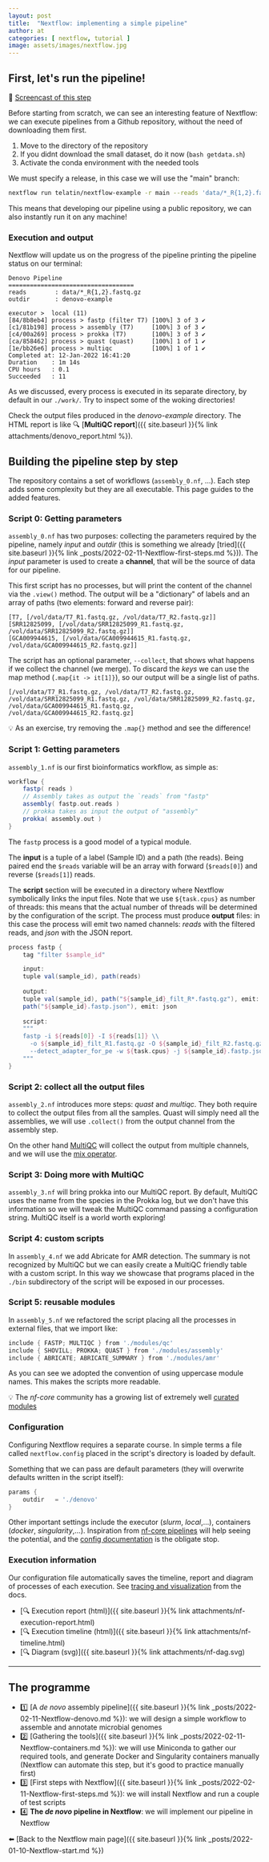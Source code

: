 ```yaml
---
layout: post
title:  "Nextflow: implementing a simple pipeline"
author: at
categories: [ nextflow, tutorial ]
image: assets/images/nextflow.jpg
---
```


## First, let's run the pipeline!

:movie_camera: [Screencast of this step](https://www.youtube.com/watch?v=Ovv_fKIS8us&ab_channel=AndreaTelatin)

Before starting from scratch, we can see an interesting feature of Nextflow: we can execute pipelines
from a Github repository, without the need of downloading them first.

1. Move to the directory of the repository
2. If you didnt download the small dataset, do it now (`bash getdata.sh`)
3. Activate the conda environment with the needed tools

We must specify a release, in this case we will use the "main" branch:

```bash
nextflow run telatin/nextflow-example -r main --reads 'data/*_R{1,2}.fastq.gz' --outdir denovo-example
```

This means that developing our pipeline using a public repository, we can also instantly run it on any
machine!

### Execution and output

Nextflow will update us on the progress of the pipeline printing the pipeline status on our terminal:

```text
Denovo Pipeline
===================================
reads        : data/*_R{1,2}.fastq.gz
outdir       : denovo-example

executor >  local (11)
[84/8b8eb4] process > fastp (filter T7) [100%] 3 of 3 ✔
[c1/81b198] process > assembly (T7)     [100%] 3 of 3 ✔
[c4/00a269] process > prokka (T7)       [100%] 3 of 3 ✔
[ca/858462] process > quast (quast)     [100%] 1 of 1 ✔
[1e/bb26e6] process > multiqc           [100%] 1 of 1 ✔
Completed at: 12-Jan-2022 16:41:20
Duration    : 1m 14s
CPU hours   : 0.1
Succeeded   : 11
```

As we discussed, every process is executed in its separate directory,
by default in our `./work/`. Try to inspect some of the woking directories!

Check the output files produced in the _denovo-example_ directory. 
The HTML report is like :mag: [**MultiQC report**]({{ site.baseurl }}{% link attachments/denovo_report.html %}).


## Building the pipeline step by step

The repository contains a set of workflows (`assembly_0.nf`, ...). Each step adds some complexity but they are
all executable. This page guides to the added features.

### Script 0: Getting parameters

`assembly_0.nf` has two purposes: collecting the parameters required by the pipeline, namely _input_ and _outdir_
(this is something we already [tried]({{ site.baseurl }}{% link _posts/2022-02-11-Nextflow-first-steps.md %})).
The _input_ parameter is used to create a **channel**, that will be the source of data for our pipeline.

This first script has no processes, but will print the content of the channel via the `.view()` method. The output will be
a "dictionary" of labels and an array of paths (two elements: forward and reverse pair):
```text
[T7, [/vol/data/T7_R1.fastq.gz, /vol/data/T7_R2.fastq.gz]]
[SRR12825099, [/vol/data/SRR12825099_R1.fastq.gz, /vol/data/SRR12825099_R2.fastq.gz]]
[GCA009944615, [/vol/data/GCA009944615_R1.fastq.gz, /vol/data/GCA009944615_R2.fastq.gz]]
```

The script has an optional parameter, `--collect`, that shows what happens if we collect the channel (we merge).
To discard the _keys_ we can use the map method (`.map{it -> it[1]}`), so our output will be a single list of paths.


```text
[/vol/data/T7_R1.fastq.gz, /vol/data/T7_R2.fastq.gz, /vol/data/SRR12825099_R1.fastq.gz, /vol/data/SRR12825099_R2.fastq.gz, /vol/data/GCA009944615_R1.fastq.gz, /vol/data/GCA009944615_R2.fastq.gz]
```

:bulb: As an exercise, try removing the `.map{}` method and see the difference!

### Script 1: Getting parameters

`assembly_1.nf` is our first bioinformatics workflow, as simple as:

```groovy
workflow {
    fastp( reads )
    // Assembly takes as output the `reads` from "fastp"
    assembly( fastp.out.reads )
    // prokka takes as input the output of "assembly"
    prokka( assembly.out ) 
}
```

The `fastp` process is a good model of a typical module. 

The **input** is a tuple of a label (Sample ID)
and a path (the reads). Being paired end the `$reads` variable will be an array with forward (`$reads[0]`)
and reverse (`$reads[1]`) reads.

The **script** section will be executed in a directory where Nextflow symbolically links the input files.
Note that we use `${task.cpus}` as number of threads: this means that the actual number of threads will
be determined by the configuration of the script.
The process must produce **output** files: in this case the process will emit two named channels: _reads_
with the filtered reads, and _json_ with the JSON report.

```groovy
process fastp {
    tag "filter $sample_id"

    input:
    tuple val(sample_id), path(reads) 
    
    output:
    tuple val(sample_id), path("${sample_id}_filt_R*.fastq.gz"), emit: reads
    path("${sample_id}.fastp.json"), emit: json
 
    script:
    """
    fastp -i ${reads[0]} -I ${reads[1]} \\
      -o ${sample_id}_filt_R1.fastq.gz -O ${sample_id}_filt_R2.fastq.gz \\
      --detect_adapter_for_pe -w ${task.cpus} -j ${sample_id}.fastp.json
    """  
}  
```

### Script 2: collect all the output files

`assembly_2.nf` introduces more steps: _quast_ and _multiqc_. They both require to collect
the output files from all the samples.
Quast will simply need all the assemblies, we will use `.collect()` from the output channel 
from the assembly step.

On the other hand [MultiQC](https://multiqc.info/) will collect the output from multiple channels,
and we will use the [mix operator](https://www.nextflow.io/docs/latest/operator.html#mix).

### Script 3: Doing more with MultiQC

`assembly_3.nf` will bring prokka into our MultiQC report. By default, MultiQC uses the name
from the species in the Prokka log, but we don't have this information so we will tweak
the MultiQC command passing a configuration string. MultiQC itself is a world worth exploring!

### Script 4: custom scripts

In `assembly_4.nf` we add Abricate for AMR detection. The summary is not recognized by MultiQC
but we can easily create a MultiQC friendly table with a custom script. In this way we showcase
that programs placed in the `./bin` subdirectory of the script will be exposed in our processes.

### Script 5: reusable modules

In `assembly_5.nf` we refactored the script placing all the processes in external files, that
we import like:

```groovy
include { FASTP; MULTIQC } from './modules/qc'
include { SHOVILL; PROKKA; QUAST } from './modules/assembly'
include { ABRICATE; ABRICATE_SUMMARY } from './modules/amr'
```

As you can see we adopted the convention of using uppercase module names. This makes
the scripts more readable.

:bulb: The _nf-core_ community has a growing list of extremely well [curated modules](https://github.com/nf-core/modules)

### Configuration

Configuring Nextflow requires a separate course. In simple terms a file called
`nextflow.config` placed in the script's directory is loaded by default.

Something that we can pass are default parameters (they will overwrite defaults
written in the script itself):

```groovy
params {
    outdir   = './denovo'
}
```

Other important settings include the executor (_slurm_, _local_,...), containers
(_docker_, _singularity_,...). 
Inspiration from [nf-core pipelines](https://github.com/nf-core/) will help 
seeing the potential, and the [config documentation](nextflow.io/docs/latest/config.html)
is the obligate stop.


### Execution information

Our configuration file automatically saves the timeline, report and diagram of processes
of each execution. See [tracing and visualization](https://www.nextflow.io/docs/latest/tracing.html?highlight=timeline) from the docs.

* [:mag: Execution report (html)]({{ site.baseurl }}{% link attachments/nf-execution-report.html)
* [:mag: Execution timeline (html)]({{ site.baseurl }}{% link attachments/nf-timeline.html)
* [:mag: Diagram (svg)]({{ site.baseurl }}{% link attachments/nf-dag.svg)

---


## The programme

* :one: [A *de novo* assembly pipeline]({{ site.baseurl }}{% link _posts/2022-02-11-Nextflow-denovo.md %}): we will design a simple workflow to assemble and annotate microbial genomes
* :two: [Gathering the tools]({{ site.baseurl }}{% link _posts/2022-02-11-Nextflow-containers.md %}): we will use Miniconda to gather our required tools, and generate Docker and Singularity containers manually (Nextflow can automate this step, but it's good to practice manually first)
* :three: [First steps with Nextflow]({{ site.baseurl }}{% link _posts/2022-02-11-Nextflow-first-steps.md %}): we will install Nextflow and run a couple of test scripts
* :four: **The *de novo* pipeline in Nextflow**: we will implement our pipeline in Nextflow

:arrow_left: [Back to the Nextflow main page]({{ site.baseurl }}{% link _posts/2022-01-10-Nextflow-start.md %})